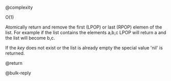 @complexity

O(1)


Atomically return and remove the first (LPOP) or last (RPOP) elemen
of the list. For example if the list contains the elements a,b,c LPOP
will return a and the list will become b,c.

If the _key_ does not exist or the list is already empty the special
value 'nil' is returned.

@return

@bulk-reply



[1]: /p/redis/wiki/ReplyTypes
